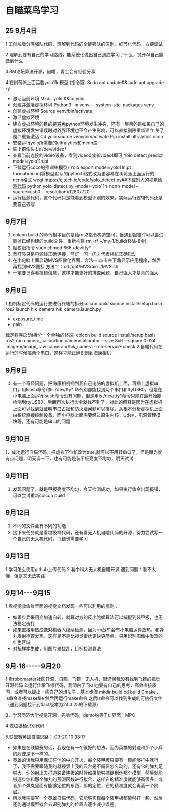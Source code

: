 #   自瞄菜鸟学习
## 25  9月4日
1.工创垃圾分类强队代码，理解到代码的全能强队的区别，细节化代码，方便调试

2.理解到要有自己的学习路线，能系统化说出自己到底学习了什么，抛开AI自己能做到什么

3.RM论坛算法开源，自瞄，青工会有经验分享

4.在树莓派上面运载yolo11n模型   (指令篇)
Sudo apt update&&sudo apt upgrade -y 
- 激活当前环境
Mkdir yolo &&cd yolo  
- 创建并激活虚拟环境
Python3 -m venv - -system-site-packages venv  
- 创建虚拟环境
Source venv/bin/activate 
- 激活虚拟环境
- 建立虚拟环境的目的是避免python环境发生冲突，还有一层目的是如果自己的虚拟环境发生错误时对外界环境也不会产生影响，可以直接删除重新建立
关了窗口重新激活
Cd yolo  source venv/bin/activate
Pip install ultralytics ncnn
- 安装运行yolo所需要的ultralytics和·ncnn库
- 装上摄像头 
Ls /dev/video* 
- 查看当前连接的video设备，看到video0或者video1即可
Yolo detect predict model=yolo11n.pt  
- 下载运行coco的预训练模型)
Yolo export model=yolo11n.pt  format=ncnn(将模型默认的pytorch格式改为更容易在树莓派上面运行的ncnn格式
wegt https://ejtech.io/code/yolo_detect.py##下载别人的视觉检测代码
python yolo_detect.py –model=yolo11n_ncnn_model –source=usb0 --resolution=1280x720
- 运行检测代码，这个代码只是能看到模型识别的效果，实际运行逻辑代码还是要自己去写
## 9月7日
1.	colcon build 的命令根本目的是给ros2指令构造空间，当遇到报错时可以尝试删掉已经构建的build文件，重新构建 rm -rf ~/my-1/build(移除指令)
2.	赋权限指令  sudo chmod 666 /dev/tty*
3.	蓝灯亮只是电源线正确连接，蓝灯一闪一闪才代表相机正确启动
4.	在小电脑上面启动MVS图像化界面，方法一:点击左下角显示应用程序，然后再找到MVS图标    方法二：cd /opt/MVS/bin    ./MVS.sh
5.	一定要记得看报错信息，这样才能更好的排查问题，自己强大才是真的强大
## 9月8日
1.相机标定代码的运行要进行终端的拆分colcon build
source install/setup.bash
ros2 launch hik_camera hik_camera.launch.py
- exposure_time
- gain

标定程序启动(拆分一个单独的终端)
colcon build
source install/setup.bash
ros2 run camera_calibration cameracalibrator --size 8x6 --square 0.024 image:=/image_raw  camera:=/hik_camera --no-service-check
2.自瞄代码在运行的时候插两个串口，这样才能正确识别到海康相机
## 9月9日
1.	有一个奇怪问题，把海康相机插到我自己电脑的虚拟机上面，再插上虚拟串口，用lsusb命令和ls /dev/tty* 命令别都能找到两个串口和ttyUSB0，但是在小电脑上面运行lsusb命令没有问题，但是用ls /dev/tty*命令只能在最开始能检测到ttyUSB0，后面再次执行命令就找不到了，对此的解释是因为在虚拟机上面可以找到就证明串口占据和防火墙问题可以排除，从根本分析虚拟机上面由系统直接控制设备，而小电脑上面需要经过原生内核，Udev，电源管理模块等，还有可能是串口的问题
## 9月10日
1，成功运行自瞄代码，把虚拟下位机改为true,就可以不用转串口了，但是曝光度有点问题，明天调一下，也有可能是装甲板亮度不均匀，明天试试
## 9月11日
1.	发现问题了，就是甲板亮度不均匀，今天检测成功，如果执行命令出现报错，可以尝试重新colcon build 
## 9月12日
1.	不同的文件会有不同的功能
2.	接下来任务就是看垃圾桶代码，还有看无人机自瞄代码的开源，努力尝试写一个自己的无人机代码，飞镖也需要学习

## 9月13日
1.学习怎么使用github上传代码
2.看中科大无人机自瞄开源        遇到问题：看不太懂，但是又无法实践
## 9月14---9月15
1.看视觉救命群里面的视觉文档发现一些可以利用的规则：
- 如果步兵采用变加速自转，就算对方的反小陀螺算法可以捕捉到装甲板，也无法稳定击打
- 如果直接用热成像对机器人继续检测，因为rm战车会有小电脑运算放热，和弹丸发射枪管发热，这样是不是比视觉雷达更快更简单，只用识别图像中发热的红色区域
- 对抗样本生成，用图片来扰乱，目标检测算法
## 9月·16-----9月20
1.看robomaster社区开源，自瞄，飞镖，无人机，很遗憾我没有找到飞镖的视觉开源代码
2.运行传承飞镖代码，我明白了问·ai也要有自己的思考，高效直接质问，或者可以提出一些自己的想法子，基本步骤 mkdir build          cd build
Cmake ..     ls命令查找makefile    然后再运行make命令   之后ls命令可以找到生成的可执行文件              （遇到问题找不到flact版本为24.3.25的下载源）

3．学习同济大学视觉开源，先啃代码，demo约等于ui界面，MPC

4.做垃圾桶识别代码

5.联盟赛英雄自瞄思路： 09-20 10:38:17
- 如果是在联盟赛的话，我现在有一个很好的想法，因为英雄的射速和那个步兵的射速是不一样的。
- 英雄的话我只用保证在他的中心开火，每个装甲板只要有一颗能够打中就行了，我不需要跟随我的就视频上我的云台是不需要怎么动的，还有它的弹丸足够大，你的射出去打造装备连板的时候如果能够捕捉到他那个模型，然后就能够逐步你和那个弹丸的预测函数进行拟合，这样它的精准度就能够高很多，或者那个弹丸里面有能够定位的东西，那的定位，它的精准度就会再高一个阶层。
- 所以我需要写一个英雄自瞄代码，它能够实现每个装甲板都能够打一颗，然后还能通过模型拟合去识别弹丸的位置去逐步减小误差。

